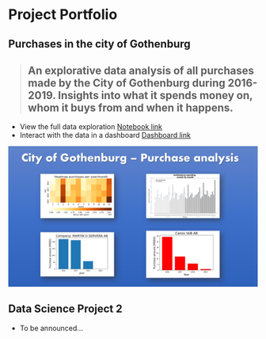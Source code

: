 # Project Portfolio

## Purchases in the city of Gothenburg

> ## An explorative data analysis of all purchases made by the City of Gothenburg during 2016-2019. Insights into **what** it spends money on, **whom** it buys from and **when** it happens.


* View the full data exploration [Notebook link](https://nbviewer.jupyter.org/github/flowton/gbg-purchase/blob/main/notebook_gbg_invoices.ipynb)
* Interact with the data in a dashboard [Dashboard link](https://share.streamlit.io/flowton/gbg-purchase/main/app.py)

![](https://raw.githubusercontent.com/flowton/hello-world/main/front_image.png)


## Data Science Project 2

* To be announced...




